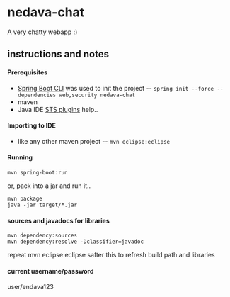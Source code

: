 # nedava-chat
A very chatty webapp :)


## instructions and notes
#### Prerequisites
- [Spring Boot CLI](http://docs.spring.io/spring-boot/docs/current/reference/htmlsingle/#getting-started-installing-the-cli) was used to init the project -- `spring init --force --dependencies web,security nedava-chat` 
- maven
- Java IDE [STS plugins](https://spring.io/tools/sts/all) help..

#### Importing to IDE
* like any other maven project -- `mvn eclipse:eclipse`

#### Running
```
mvn spring-boot:run
```
or, pack into a jar and run it..
```
mvn package
java -jar target/*.jar
```

#### sources and javadocs for libraries
```
mvn dependency:sources
mvn dependency:resolve -Dclassifier=javadoc
```
repeat mvn eclipse:eclipse safter this to refresh build path and libraries

#### current username/password
user/endava123
